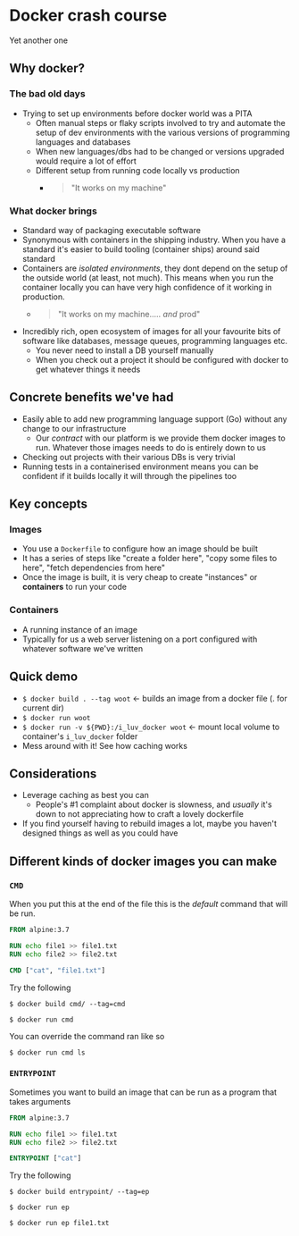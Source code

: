# Docker crash course

Yet another one

## Why docker?

### The bad old days

- Trying to set up environments before docker world was a PITA
    - Often manual steps or flaky scripts involved to try and automate the setup of dev environments with the various versions of programming languages and databases
    - When new languages/dbs had to be changed or versions upgraded would require a lot of effort
    - Different setup from running code locally vs production
        - > "It works on my machine"

### What docker brings

- Standard way of packaging executable software
- Synonymous with containers in the shipping industry. When you have a standard it's easier to build tooling (container ships) around said standard
- Containers are _isolated environments_, they dont depend on the setup of the outside world (at least, not much). This means when you run the container locally you can have very high confidence of it working in production. 
    - > "It works on my machine..... _and_ prod"
- Incredibly rich, open ecosystem of images for all your favourite bits of software like databases, message queues, programming languages etc.
    - You never need to install a DB yourself manually
    - When you check out a project it should be configured with docker to get whatever things it needs

## Concrete benefits we've had

- Easily able to add new programming language support (Go) without any change to our infrastructure
    - Our *contract* with our platform is we provide them docker images to run. Whatever those images needs to do is entirely down to us
- Checking out projects with their various DBs is very trivial
- Running tests in a containerised environment means you can be confident if it builds locally it will through the pipelines too

## Key concepts

### Images

- You use a `Dockerfile` to configure how an image should be built
- It has a series of steps like "create a folder here", "copy some files to here", "fetch dependencies from here"
- Once the image is built, it is very cheap to create "instances" or **containers** to run your code

### Containers

- A running instance of an image
- Typically for us a web server listening on a port configured with whatever software we've written

## Quick demo

- `$ docker build . --tag woot` <- builds an image from a docker file (. for current dir)
- `$ docker run woot`
- `$ docker run -v ${PWD}:/i_luv_docker woot` <- mount local volume to container's `i_luv_docker` folder
- Mess around with it! See how caching works

## Considerations

- Leverage caching as best you can
    - People's #1 complaint about docker is slowness, and _usually_ it's down to not appreciating how to craft a lovely dockerfile
- If you find yourself having to rebuild images a lot, maybe you haven't designed things as well as you could have

## Different kinds of docker images you can make

### `CMD`

When you put this at the end of the file this is the _default_ command that will be run. 

```dockerfile
FROM alpine:3.7

RUN echo file1 >> file1.txt
RUN echo file2 >> file2.txt

CMD ["cat", "file1.txt"]
```

Try the following

`$ docker build cmd/ --tag=cmd`

`$ docker run cmd`

You can override the command ran like so

`$ docker run cmd ls`

### `ENTRYPOINT`

Sometimes you want to build an image that can be run as a program that takes arguments

```dockerfile
FROM alpine:3.7

RUN echo file1 >> file1.txt
RUN echo file2 >> file2.txt

ENTRYPOINT ["cat"]
```

Try the following

`$ docker build entrypoint/ --tag=ep`

`$ docker run ep`

`$ docker run ep file1.txt`
